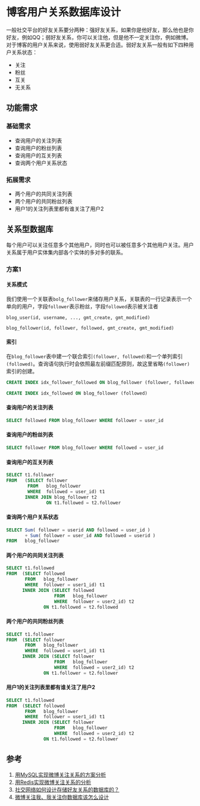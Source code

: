 # 博客用户关系数据库设计
一般社交平台的好友关系要分两种：强好友关系，如果你是他好友，那么他也是你好友，例如QQ；弱好友关系，你可以关注他，但是他不一定关注你，例如微博。对于博客的用户关系来说，使用弱好友关系更合适。弱好友关系一般有如下四种用户关系状态：
- 关注
- 粉丝
- 互关
- 无关系
## 功能需求
### 基础需求
- 查询用户的关注列表
- 查询用户的粉丝列表
- 查询用户的互关列表
- 查询两个用户关系状态
### 拓展需求
- 两个用户的共同关注列表
- 两个用户的共同粉丝列表
- 用户1的关注列表里都有谁关注了用户2

## 关系型数据库
每个用户可以关注任意多个其他用户，同时也可以被任意多个其他用户关注。用户关系属于用户实体集内部各个实体的多对多的联系。
### 方案1
#### 关系模式
我们使用一个关联表`bolg_follower`来储存用户关系，关联表的一行记录表示一个单向的用户，字段`follower`表示粉丝，字段`followed`表示被关注者
```
blog_user(id, username, ..., gmt_create, gmt_modified)
```
```
blog_follower(id, follower, followed, gmt_create, gmt_modified)
```
#### 索引
在`blog_follower`表中建一个联合索引`(follower, followed)`和一个单列索引`(followed)`。查询语句执行时会依照最左前缀匹配原则，故这里省略`(follower)`索引的创建。
```sql
CREATE INDEX idx_follower_followed ON blog_follower (follower, followed)
```
```sql
CREATE INDEX idx_followed ON blog_follower (followed)
```

#### 查询用户的关注列表
```sql
SELECT followed FROM blog_follower WHERE follower = user_id
```
#### 查询用户的粉丝列表
```sql
SELECT follower FROM blog_follower WHERE followed = user_id
```
#### 查询用户的互关列表
```sql
SELECT t1.follower
FROM   (SELECT follower
        FROM   blog_follower
        WHERE  followed = user_id) t1
       INNER JOIN blog_follower t2
               ON t1.followed = t2.follower
```
#### 查询两个用户关系状态
```sql
SELECT Sum( follower = userid AND followed = user_id )
       + Sum( follower = user_id AND followed = userid )
FROM   blog_follower
```
#### 两个用户的共同关注列表
```sql
SELECT t1.followed 
FROM  (SELECT followed 
       FROM   blog_follower 
       WHERE  follower = user1_id) t1 
      INNER JOIN (SELECT followed 
                  FROM   blog_follower 
                  WHERE  follower = user2_id) t2 
              ON t1.followed = t2.followed 
```
#### 两个用户的共同粉丝列表
```sql
SELECT t1.follower 
FROM  (SELECT follower 
       FROM   blog_follower 
       WHERE  followed = user1_id) t1 
      INNER JOIN (SELECT follower 
                  FROM   blog_follower 
                  WHERE  followed = user2_id) t2 
              ON t1.follower = t2.follower 
```
#### 用户1的关注列表里都有谁关注了用户2
```sql
SELECT t1.followed 
FROM  (SELECT followed 
       FROM   blog_follower 
       WHERE  follower = user1_id) t1 
      INNER JOIN (SELECT follower 
                  FROM   blog_follower 
                  WHERE  followed = user2_id) t2 
              ON t1.followed = t2.follower 
```	
## 参考
1. [用MySQL实现微博关注关系的方案分析](https://my.oschina.net/yonghan/blog/475588)
2. [用Redis实现微博关注关系的分析](https://www.cnblogs.com/JockChou/p/4643646.html)
3. [社交网络如何设计存储好友关系的数据库的？](https://www.zhihu.com/question/20216864/answer/92695981  )
4. [微博关注我、我关注你数据库该怎么设计](https://blog.csdn.net/u010098331/article/details/51445904)
<!--stackedit_data:
eyJoaXN0b3J5IjpbODQwNzg3NDIyLC0xMjg5MTkxNzcyLC0xOD
cwMDExOTI2LDEyNDQyNzI1NjksMTQ2MDY5OTE4LDE0NzEwMDQw
MzgsLTE4MzAzMTczOTIsNTEyODQ5Nzc2LC03NTAwODc4MjAsLT
IxMzEzNTc0MCw4NDA0OTQzODYsLTEwNDI2MjcwNjQsMTE4OTYx
Njc3NiwtMTUyMDM2OTcwMSwxNDM2MjkzMTg2LDE3MDIwNDY2MD
gsLTE4NDk3NDc3MjYsMTgzMzU0NDY3MSwtMTkxMDY4MzI1NSwy
Mjk1MTg1NThdfQ==
-->